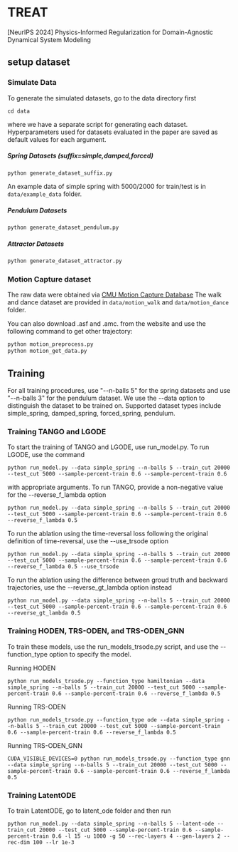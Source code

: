 # TREAT
[NeurIPS 2024] Physics-Informed Regularization for Domain-Agnostic Dynamical System Modeling 
## setup dataset
### Simulate Data
To generate the simulated datasets, go to the data directory first
```
cd data
```
where we have a separate script for generating each dataset. Hyperparameters used for datasets evaluated in the paper are saved as default values for each argument.
##### Spring Datasets (suffix=simple,damped,forced)
```python
python generate_dataset_suffix.py
```
An example data of simple spring with 5000/2000 for train/test is in `data/example_data` folder. 
##### Pendulum Datasets 
```python
python generate_dataset_pendulum.py
```
##### Attractor Datasets 
```python
python generate_dataset_attractor.py
```

### Motion Capture dataset
The raw data were obtained via [CMU Motion Capture Database](http://mocap.cs.cmu.edu/) 
The walk and dance dataset are provided in `data/motion_walk` and `data/motion_dance` folder. 

You can also download .asf and .amc. from the website and use the following command to get other trajectory:
```python
python motion_preprocess.py
python motion_get_data.py
```

## Training 
For all training procedures, use "--n-balls 5" for the spring datasets and use "--n-balls 3" for the pendulum dataset. We use the --data option to distinguish the dataset to be trained on. Supported dataset types include simple_spring, damped_spring, forced_spring, pendulum.

### Training TANGO and LGODE

To start the training of TANGO and LGODE, use run_model.py. To run LGODE, use the command 
```
python run_model.py --data simple_spring --n-balls 5 --train_cut 20000 --test_cut 5000 --sample-percent-train 0.6 --sample-percent-train 0.6 
```
with appropriate arguments.
To run TANGO, provide a non-negative value for the --reverse_f_lambda option 
```
python run_model.py --data simple_spring --n-balls 5 --train_cut 20000 --test_cut 5000 --sample-percent-train 0.6 --sample-percent-train 0.6 --reverse_f_lambda 0.5
```
To run the ablation using the time-reversal loss following the original definition of time-reversal, use the --use_trsode option
```
python run_model.py --data simple_spring --n-balls 5 --train_cut 20000 --test_cut 5000 --sample-percent-train 0.6 --sample-percent-train 0.6 --reverse_f_lambda 0.5 --use_trsode
```
To run the ablation using the difference between groud truth and backward trajectories, use the --reverse_gt_lambda option instead
```
python run_model.py --data simple_spring --n-balls 5 --train_cut 20000 --test_cut 5000 --sample-percent-train 0.6 --sample-percent-train 0.6 --reverse_gt_lambda 0.5
```
### Training HODEN, TRS-ODEN, and TRS-ODEN_GNN
To train these models, use the run_models_trsode.py script, and use the --function_type option to specify the model.

Running HODEN
```
python run_models_trsode.py --function_type hamiltonian --data simple_spring --n-balls 5 --train_cut 20000 --test_cut 5000 --sample-percent-train 0.6 --sample-percent-train 0.6 --reverse_f_lambda 0.5
```
Running TRS-ODEN
```
python run_models_trsode.py --function_type ode --data simple_spring --n-balls 5 --train_cut 20000 --test_cut 5000 --sample-percent-train 0.6 --sample-percent-train 0.6 --reverse_f_lambda 0.5
```
Running TRS-ODEN_GNN
```
CUDA_VISIBLE_DEVICES=0 python run_models_trsode.py --function_type gnn --data simple_spring --n-balls 5 --train_cut 20000 --test_cut 5000 --sample-percent-train 0.6 --sample-percent-train 0.6 --reverse_f_lambda 0.5
```
### Training LatentODE
To train LatentODE, go to latent_ode folder and then run 
```
python run_model.py --data simple_spring --n-balls 5 --latent-ode --train_cut 20000 --test_cut 5000 --sample-percent-train 0.6 --sample-percent-train 0.6 -l 15 -u 1000 -g 50 --rec-layers 4 --gen-layers 2 --rec-dim 100 --lr 1e-3
```

